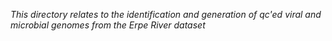  *This directory relates to the identification and generation of qc'ed viral and microbial genomes from the Erpe River dataset*
